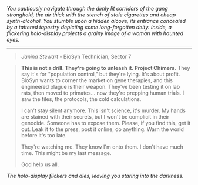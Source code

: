 
*You cautiously navigate through the dimly lit corridors of the gang stronghold, the air thick with the stench of stale cigarettes and cheap synth-alcohol. You stumble upon a hidden alcove, its entrance concealed by a tattered tapestry depicting some long-forgotten deity. Inside, a flickering holo-display projects a grainy image of a woman with haunted eyes.*

---

> *Janina Stewart*  - BioSyn Technician, Sector 7

> **This is not a drill. They're going to unleash it. Project Chimera.** They say it's for "population control," but they're lying. It's about profit. BioSyn wants to corner the market on gene therapies, and this engineered plague is their weapon. They've been testing it on lab rats, then moved to primates... now they're prepping human trials. I saw the files, the protocols, the cold calculations. 
>  
> I can't stay silent anymore. This isn't science, it's murder. My hands are stained with their secrets, but I won't be complicit in their genocide. Someone has to expose them. Please, if you find this, get it out. Leak it to the press, post it online, do anything. Warn the world before it's too late.
>  
> They're watching me. They know I'm onto them. I don't have much time. This might be my last message. 
>  
> God help us all.
>   
*The holo-display flickers and dies, leaving you staring into the darkness.* 


